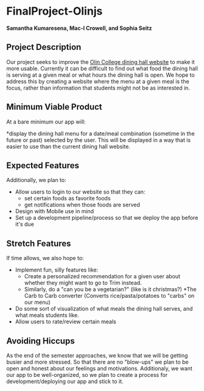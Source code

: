 # FinalProject-Olinjs
**Samantha Kumaresena, Mac-I Crowell, and Sophia Seitz**

## Project Description
Our project seeks to improve the [Olin College dining hall website](https://olindining.sodexomyway.com/) to make it more usable. Currently it can be difficult to find out what food the dining hall is serving at a given meal or what hours the dining hall is open. We hope to address this by creating a website where the menu at a given meal is the focus, rather than information that students might not be as interested in. 

## Minimum Viable Product
At a bare minimum our app will:

*display the dining hall menu for a date/meal combination (sometime in the future or past) selected by the user. This will be displayed in a way that is easier to use than the current dining hall website.

## Expected Features
Additionally, we plan to:

* Allow users to login to our website so that they can:
	* set certain foods as favorite foods
	* get notifications when those foods are served
* Design with Mobile use in mind
* Set up a development pipeline/process so that we deploy the app before it's due

## Stretch Features
If time allows, we also hope to:
* Implement fun, silly features like:
	* Create a personalized recommendation for a given user about whether they might want to go to Trim instead.
	* Similarly, do a "can you be a vegetarian?" (like is it christmas?) 
	*The Carb to Carb converter (Converts rice/pasta/potatoes to "carbs" on our menu)
* Do some sort of visualization of what meals the dining hall serves, and what meals students like. 
* Allow users to rate/review certain meals

## Avoiding Hiccups
As the end of the semester approaches, we know that we will be getting busier and more stressed. So that there are no "blow-ups" we plan to be open and honest about our feelings and motivations. Additionaly, we want our app to be well-organized, so we plan to create a process for development/deploying our app and stick to it. 

